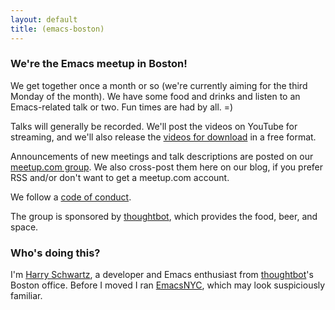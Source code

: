 ```yaml
---
layout: default
title: (emacs-boston)
---
```


### We're the Emacs meetup in Boston!

We get together once a month or so (we're currently aiming for the
third Monday of the month). We have some food and drinks and listen to
an Emacs-related talk or two. Fun times are had by all. =)

Talks will generally be recorded. We'll post the videos on YouTube for
streaming, and we'll also release the [videos for download] in a free
format.

Announcements of new meetings and talk descriptions are posted on our
[meetup.com group]. We also cross-post them here on our blog, if you
prefer RSS and/or don't want to get a meetup.com account.

We follow a [code of conduct].

The group is sponsored by [thoughtbot], which provides the food, beer,
and space.

### Who's doing this?

I'm [Harry Schwartz], a developer and Emacs enthusiast from
[thoughtbot]'s Boston office. Before I moved I ran [EmacsNYC], which
may look suspiciously familiar.

[videos for download]: /videos.html
[meetup.com group]: http://www.meetup.com/Boston-Emacs-Meetup/
[code of conduct]: /code-of-conduct.html
[thoughtbot]: http://thoughtbot.com
[Harry Schwartz]: http://harryrschwartz.com
[EmacsNYC]: http://emacsnyc.com
